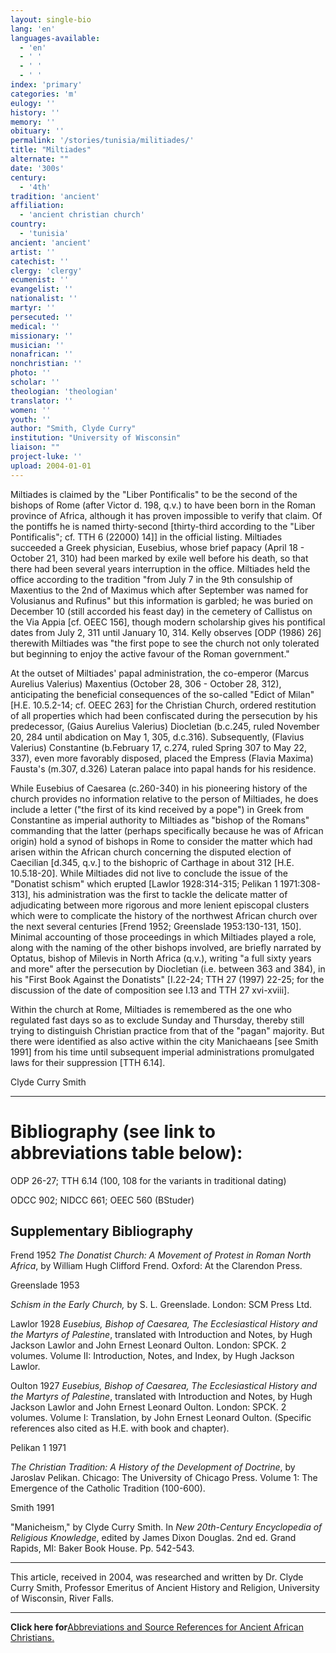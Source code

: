 ```yaml
---
layout: single-bio
lang: 'en'
languages-available:
  - 'en'
  - ' '
  - ' '
  - ' '
index: 'primary'
categories: 'm'
eulogy: ''
history: ''
memory: ''
obituary: ''
permalink: '/stories/tunisia/militiades/'
title: "Miltiades"
alternate: ""
date: '300s'
century:
  - '4th'
tradition: 'ancient'
affiliation:
  - 'ancient christian church'
country:
  - 'tunisia'
ancient: 'ancient'
artist: ''
catechist: ''
clergy: 'clergy'
ecumenist: ''
evangelist: ''
nationalist: ''
martyr: ''
persecuted: ''
medical: ''
missionary: ''
musician: ''
nonafrican: ''
nonchristian: ''
photo: ''
scholar: ''
theologian: 'theologian'
translator: ''
women: ''
youth: ''
author: "Smith, Clyde Curry"
institution: "University of Wisconsin"
liaison: ""
project-luke: ''
upload: 2004-01-01
---
```




Miltiades is claimed by the "Liber Pontificalis" to be the second of the bishops of Rome (after Victor d. 198, q.v.) to have been born in the Roman province of Africa, although it has proven impossible to verify that claim.  Of the pontiffs he is named thirty-second [thirty-third according to the "Liber Pontificalis"; cf. TTH 6 (22000) 14]] in the official listing.  Miltiades succeeded a Greek physician, Eusebius, whose brief papacy (April 18 - October 21, 310) had been marked by exile well before his death, so that there had been several years interruption in the office.  Miltiades held the office according to the tradition "from July 7 in the 9th consulship of Maxentius to the 2nd of Maximus which after September was named for Volusianus and Rufinus" but this information is garbled; he was buried on December 10 (still accorded his feast day) in the cemetery of Callistus on the Via Appia [cf. OEEC 156], though modern scholarship gives his pontifical dates from July 2, 311 until January 10, 314.  Kelly observes [ODP (1986) 26] therewith Miltiades was "the first pope to see the church not only tolerated but beginning to enjoy the active favour of the Roman government."

At the outset of Miltiades' papal administration, the co-emperor (Marcus Aurelius Valerius) Maxentius (October 28, 306 - October 28, 312), anticipating the beneficial consequences of the so-called "Edict of Milan" [H.E. 10.5.2-14; cf. OEEC 263] for the Christian Church, ordered restitution of all properties which had been confiscated during the persecution by his predecessor, (Gaius Aurelius Valerius) Diocletian (b.c.245, ruled November 20, 284 until abdication on May 1, 305, d.c.316).  Subsequently, (Flavius Valerius) Constantine (b.February 17, c.274, ruled Spring 307 to May 22, 337), even more favorably disposed, placed the Empress (Flavia Maxima) Fausta's (m.307, d.326) Lateran palace into papal hands for his residence.

While Eusebius of Caesarea (c.260-340) in his pioneering history of the church provides no information relative to the person of Miltiades, he does include a letter ("the first of its kind received by a pope") in Greek from Constantine as imperial authority to Miltiades as "bishop of the Romans" commanding that the latter (perhaps specifically because he was of African origin) hold a synod of bishops in Rome to consider the matter which had arisen within the African church concerning the disputed election of Caecilian [d.345, q.v.] to the bishopric of Carthage in about 312 [H.E. 10.5.18-20].  While Miltiades did not live to conclude the issue of the "Donatist schism" which erupted [Lawlor 1928:314-315; Pelikan 1 1971:308-313], his administration was the first to tackle the delicate matter of adjudicating between more rigorous and more lenient episcopal clusters which were to complicate the history of the northwest African church over the next several centuries [Frend 1952; Greenslade 1953:130-131, 150].  Minimal accounting of those proceedings in which Miltiades played a role, along with the naming of the other bishops involved, are briefly narrated by Optatus, bishop of Milevis in North Africa (q.v.), writing "a full sixty years and more" after the persecution by Diocletian (i.e. between 363 and 384), in his "First Book Against the Donatists" [I.22-24; TTH 27 (1997) 22-25; for the discussion of the date of composition see I.13 and TTH 27 xvi-xviii].

Within the church at Rome, Miltiades is remembered as the one who regulated fast days so as to exclude Sunday and Thursday, thereby still trying to distinguish Christian practice from that of the "pagan" majority.  But there were identified as also active within the city Manichaeans [see Smith 1991] from his time until subsequent imperial administrations promulgated laws for their suppression [TTH 6.14].

Clyde Curry Smith

---

# Bibliography (see link to abbreviations table below):

ODP 26-27; TTH 6.14 (100, 108 for the variants in traditional dating)

ODCC 902; NIDCC 661; OEEC 560 (BStuder)

## Supplementary Bibliography

Frend 1952
*The Donatist Church:  A Movement of Protest in Roman North Africa*, by William Hugh Clifford Frend.  Oxford:  At the Clarendon Press.

Greenslade 1953

*Schism in the Early Church,* by S. L. Greenslade.  London:  SCM Press Ltd.

Lawlor 1928
*Eusebius, Bishop of Caesarea, The Ecclesiastical History and the Martyrs of Palestine*, translated with Introduction and Notes, by Hugh Jackson Lawlor and John Ernest Leonard Oulton.  London:  SPCK.  2 volumes.  Volume II:  Introduction, Notes, and Index, by Hugh Jackson Lawlor.

Oulton 1927
*Eusebius, Bishop of Caesarea, The Ecclesiastical History and the Martyrs of Palestine*, translated with Introduction and Notes, by Hugh Jackson Lawlor and John Ernest Leonard Oulton.  London:  SPCK.  2 volumes.  Volume I:  Translation, by John Ernest Leonard Oulton.  (Specific references also cited as H.E. with book and chapter).

Pelikan 1 1971

*The Christian Tradition:  A History of the Development of Doctrine*, by Jaroslav Pelikan.  Chicago:  The University of Chicago Press.  Volume 1:  The Emergence of the Catholic Tradition (100-600).

Smith 1991

"Manicheism," by Clyde Curry Smith.  In *New 20th-Century Encyclopedia of Religious Knowledge*, edited by James Dixon Douglas.  2nd ed. Grand Rapids, MI:  Baker Book House.  Pp. 542-543.

---

This article, received in 2004, was researched and written by Dr. Clyde Curry Smith, Professor Emeritus of Ancient History and Religion, University of Wisconsin, River Falls.

---

**Click here for**[Abbreviations and Source References for Ancient African Christians.]({{site.url}}/resources/ancient-references/)

